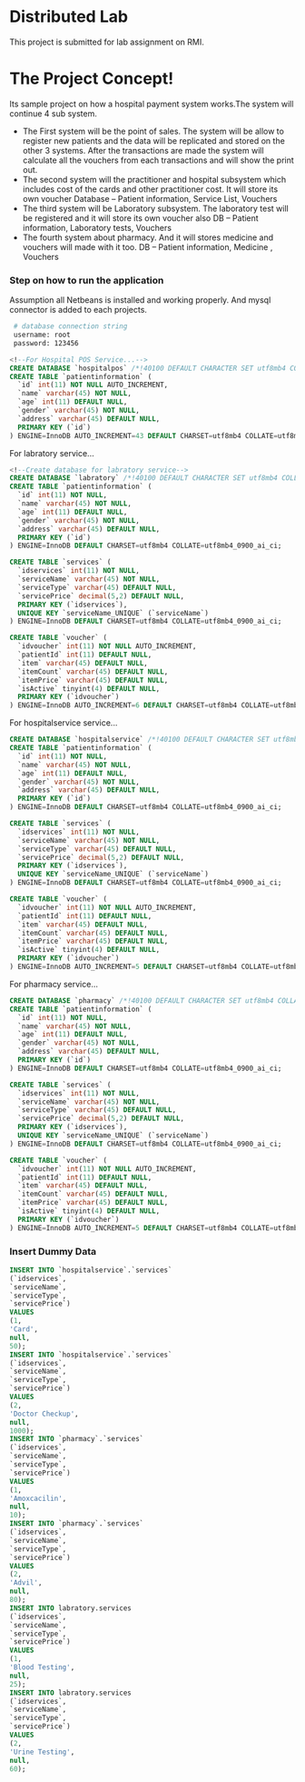 # Distributed Lab
This project is submitted for lab assignment on RMI.

# The Project Concept!
Its sample project on how a hospital payment system works.The system will continue 4 sub system.
  - The First system will be the point of sales. The system will be allow to register new patients and the data will be replicated and stored on the other 3 systems. After the transactions are made the system will calculate all the vouchers from each transactions and will show the print out.
  - The second system will the practitioner and hospital subsystem which includes cost of the cards and other practitioner cost. It will store its own voucher 
        Database – Patient information, Service List, Vouchers
  - The third system will be Laboratory subsystem. The laboratory test will be registered and it will store its own voucher also
DB – Patient information, Laboratory tests, Vouchers
  - The fourth system about pharmacy. And it will stores medicine and vouchers will made with it too. 
DB – Patient information, Medicine , Vouchers

### Step on how to run the application
Assumption all Netbeans is installed and working properly. And mysql connector is added to each projects. 
```sh 
 # database connection string
 username: root
 password: 123456
```
```sql
<!--For Hospital POS Service...-->
CREATE DATABASE `hospitalpos` /*!40100 DEFAULT CHARACTER SET utf8mb4 COLLATE utf8mb4_0900_ai_ci */ /*!80016 DEFAULT ENCRYPTION='N' */;
CREATE TABLE `patientinformation` (
  `id` int(11) NOT NULL AUTO_INCREMENT,
  `name` varchar(45) NOT NULL,
  `age` int(11) DEFAULT NULL,
  `gender` varchar(45) NOT NULL,
  `address` varchar(45) DEFAULT NULL,
  PRIMARY KEY (`id`)
) ENGINE=InnoDB AUTO_INCREMENT=43 DEFAULT CHARSET=utf8mb4 COLLATE=utf8mb4_0900_ai_ci;
```
For labratory service...
```sql
<!--Create database for labratory service-->
CREATE DATABASE `labratory` /*!40100 DEFAULT CHARACTER SET utf8mb4 COLLATE utf8mb4_0900_ai_ci */ /*!80016 DEFAULT ENCRYPTION='N' */;
CREATE TABLE `patientinformation` (
  `id` int(11) NOT NULL,
  `name` varchar(45) NOT NULL,
  `age` int(11) DEFAULT NULL,
  `gender` varchar(45) NOT NULL,
  `address` varchar(45) DEFAULT NULL,
  PRIMARY KEY (`id`)
) ENGINE=InnoDB DEFAULT CHARSET=utf8mb4 COLLATE=utf8mb4_0900_ai_ci;

CREATE TABLE `services` (
  `idservices` int(11) NOT NULL,
  `serviceName` varchar(45) NOT NULL,
  `serviceType` varchar(45) DEFAULT NULL,
  `servicePrice` decimal(5,2) DEFAULT NULL,
  PRIMARY KEY (`idservices`),
  UNIQUE KEY `serviceName_UNIQUE` (`serviceName`)
) ENGINE=InnoDB DEFAULT CHARSET=utf8mb4 COLLATE=utf8mb4_0900_ai_ci;

CREATE TABLE `voucher` (
  `idvoucher` int(11) NOT NULL AUTO_INCREMENT,
  `patientId` int(11) DEFAULT NULL,
  `item` varchar(45) DEFAULT NULL,
  `itemCount` varchar(45) DEFAULT NULL,
  `itemPrice` varchar(45) DEFAULT NULL,
  `isActive` tinyint(4) DEFAULT NULL,
  PRIMARY KEY (`idvoucher`)
) ENGINE=InnoDB AUTO_INCREMENT=6 DEFAULT CHARSET=utf8mb4 COLLATE=utf8mb4_0900_ai_ci;
```
For hospitalservice service...
```sql
CREATE DATABASE `hospitalservice` /*!40100 DEFAULT CHARACTER SET utf8mb4 COLLATE utf8mb4_0900_ai_ci */ /*!80016 DEFAULT ENCRYPTION='N' */;
CREATE TABLE `patientinformation` (
  `id` int(11) NOT NULL,
  `name` varchar(45) NOT NULL,
  `age` int(11) DEFAULT NULL,
  `gender` varchar(45) NOT NULL,
  `address` varchar(45) DEFAULT NULL,
  PRIMARY KEY (`id`)
) ENGINE=InnoDB DEFAULT CHARSET=utf8mb4 COLLATE=utf8mb4_0900_ai_ci;

CREATE TABLE `services` (
  `idservices` int(11) NOT NULL,
  `serviceName` varchar(45) NOT NULL,
  `serviceType` varchar(45) DEFAULT NULL,
  `servicePrice` decimal(5,2) DEFAULT NULL,
  PRIMARY KEY (`idservices`),
  UNIQUE KEY `serviceName_UNIQUE` (`serviceName`)
) ENGINE=InnoDB DEFAULT CHARSET=utf8mb4 COLLATE=utf8mb4_0900_ai_ci;

CREATE TABLE `voucher` (
  `idvoucher` int(11) NOT NULL AUTO_INCREMENT,
  `patientId` int(11) DEFAULT NULL,
  `item` varchar(45) DEFAULT NULL,
  `itemCount` varchar(45) DEFAULT NULL,
  `itemPrice` varchar(45) DEFAULT NULL,
  `isActive` tinyint(4) DEFAULT NULL,
  PRIMARY KEY (`idvoucher`)
) ENGINE=InnoDB AUTO_INCREMENT=5 DEFAULT CHARSET=utf8mb4 COLLATE=utf8mb4_0900_ai_ci;
```
For pharmacy service...
```sql
CREATE DATABASE `pharmacy` /*!40100 DEFAULT CHARACTER SET utf8mb4 COLLATE utf8mb4_0900_ai_ci */ /*!80016 DEFAULT ENCRYPTION='N' */;
CREATE TABLE `patientinformation` (
  `id` int(11) NOT NULL,
  `name` varchar(45) NOT NULL,
  `age` int(11) DEFAULT NULL,
  `gender` varchar(45) NOT NULL,
  `address` varchar(45) DEFAULT NULL,
  PRIMARY KEY (`id`)
) ENGINE=InnoDB DEFAULT CHARSET=utf8mb4 COLLATE=utf8mb4_0900_ai_ci;

CREATE TABLE `services` (
  `idservices` int(11) NOT NULL,
  `serviceName` varchar(45) NOT NULL,
  `serviceType` varchar(45) DEFAULT NULL,
  `servicePrice` decimal(5,2) DEFAULT NULL,
  PRIMARY KEY (`idservices`),
  UNIQUE KEY `serviceName_UNIQUE` (`serviceName`)
) ENGINE=InnoDB DEFAULT CHARSET=utf8mb4 COLLATE=utf8mb4_0900_ai_ci;

CREATE TABLE `voucher` (
  `idvoucher` int(11) NOT NULL AUTO_INCREMENT,
  `patientId` int(11) DEFAULT NULL,
  `item` varchar(45) DEFAULT NULL,
  `itemCount` varchar(45) DEFAULT NULL,
  `itemPrice` varchar(45) DEFAULT NULL,
  `isActive` tinyint(4) DEFAULT NULL,
  PRIMARY KEY (`idvoucher`)
) ENGINE=InnoDB AUTO_INCREMENT=5 DEFAULT CHARSET=utf8mb4 COLLATE=utf8mb4_0900_ai_ci;

```



### Insert Dummy Data
```sql
INSERT INTO `hospitalservice`.`services`
(`idservices`,
`serviceName`,
`serviceType`,
`servicePrice`)
VALUES
(1,
'Card',
null,
50);
INSERT INTO `hospitalservice`.`services`
(`idservices`,
`serviceName`,
`serviceType`,
`servicePrice`)
VALUES
(2,
'Doctor Checkup',
null,
1000);
INSERT INTO `pharmacy`.`services`
(`idservices`,
`serviceName`,
`serviceType`,
`servicePrice`)
VALUES
(1,
'Amoxcacilin',
null,
10);
INSERT INTO `pharmacy`.`services`
(`idservices`,
`serviceName`,
`serviceType`,
`servicePrice`)
VALUES
(2,
'Advil',
null,
80);
INSERT INTO labratory.services
(`idservices`,
`serviceName`,
`serviceType`,
`servicePrice`)
VALUES
(1,
'Blood Testing',
null,
25);
INSERT INTO labratory.services
(`idservices`,
`serviceName`,
`serviceType`,
`servicePrice`)
VALUES
(2,
'Urine Testing',
null,
60);

```


